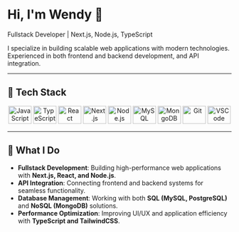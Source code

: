 # Hi, I'm Wendy 👋  

Fullstack Developer | Next.js, Node.js, TypeScript  

I specialize in building scalable web applications with modern technologies.  
Experienced in both frontend and backend development, and API integration.

---

## 🔧 Tech Stack  
<div align="center">  
  <img src="https://cdn.jsdelivr.net/gh/devicons/devicon/icons/javascript/javascript-original.svg" height="40" width="52" alt="JavaScript" />
  <img src="https://cdn.jsdelivr.net/gh/devicons/devicon/icons/typescript/typescript-original.svg" height="40" width="52" alt="TypeScript" />
  <img src="https://cdn.jsdelivr.net/gh/devicons/devicon/icons/react/react-original.svg" height="40" width="52" alt="React" />
  <img src="https://cdn.jsdelivr.net/gh/devicons/devicon/icons/nextjs/nextjs-original.svg" height="40" width="52" alt="Next.js" />
  <img src="https://cdn.jsdelivr.net/gh/devicons/devicon/icons/nodejs/nodejs-original.svg" height="40" width="52" alt="Node.js" />
  <img src="https://cdn.jsdelivr.net/gh/devicons/devicon/icons/mysql/mysql-original.svg" height="40" width="52" alt="MySQL" />
  <img src="https://cdn.jsdelivr.net/gh/devicons/devicon/icons/mongodb/mongodb-original.svg" height="40" width="52" alt="MongoDB" />
  <img src="https://cdn.jsdelivr.net/gh/devicons/devicon/icons/git/git-original.svg" height="40" width="52" alt="Git" />
  <img src="https://cdn.jsdelivr.net/gh/devicons/devicon/icons/vscode/vscode-original.svg" height="40" width="52" alt="VSCode" />
</div>

---

## 🚀 What I Do  
- **Fullstack Development**: Building high-performance web applications with **Next.js, React, and Node.js**.  
- **API Integration**: Connecting frontend and backend systems for seamless functionality.  
- **Database Management**: Working with both **SQL (MySQL, PostgreSQL)** and **NoSQL (MongoDB)** solutions.  
- **Performance Optimization**: Improving UI/UX and application efficiency with **TypeScript and TailwindCSS**.  
